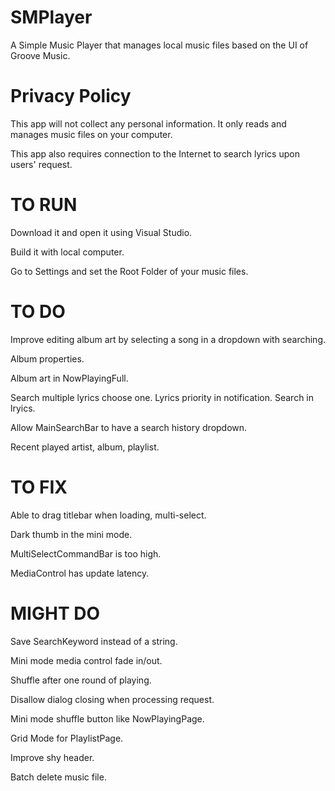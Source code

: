 # SMPlayer
A Simple Music Player that manages local music files based on the UI of Groove Music.

# Privacy Policy
This app will not collect any personal information. It only reads and manages music files on your computer.

This app also requires connection to the Internet to search lyrics upon users' request.

# TO RUN
Download it and open it using Visual Studio.

Build it with local computer.

Go to Settings and set the Root Folder of your music files.

# TO DO
Improve editing album art by selecting a song in a dropdown with searching.

Album properties.

Album art in NowPlayingFull.

Search multiple lyrics choose one. Lyrics priority in notification. Search in lryics.

Allow MainSearchBar to have a search history dropdown.

Recent played artist, album, playlist.

# TO FIX
Able to drag titlebar when loading, multi-select.

Dark thumb in the mini mode.

MultiSelectCommandBar is too high.

MediaControl has update latency.

# MIGHT DO
Save SearchKeyword instead of a string.

Mini mode media control fade in/out.

Shuffle after one round of playing.

Disallow dialog closing when processing request.

Mini mode shuffle button like NowPlayingPage.

Grid Mode for PlaylistPage.

Improve shy header.

Batch delete music file.